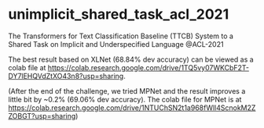 # unimplicit_shared_task_acl_2021
The Transformers for Text Classification Baseline (TTCB) System to a Shared Task on Implicit and Underspecified Language @ACL-2021

The best result based on XLNet (68.84% dev accuracy) can be viewed as a colab file at https://colab.research.google.com/drive/1TQ5vy07WKCbF2T-DY7lEHQVdZtXO43n8?usp=sharing. 

(After the end of the challenge, we tried MPNet and the result improves a little bit by ~0.2% (69.06% dev accuracy). The colab file for MPNet is at https://colab.research.google.com/drive/1NTUChSN2t1a968fWll4ScnokM2ZZOBGT?usp=sharing)
